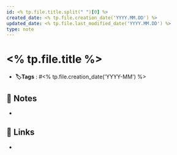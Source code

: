 ```yaml
---
id: <% tp.file.title.split(" ")[0] %>
created_date: <% tp.file.creation_date('YYYY.MM.DD') %>
updated_date: <% tp.file.last_modified_date('YYYY.MM.DD') %>
type: note
---
```


#  <% tp.file.title %>
- **🏷️Tags** :  #<% tp.file.creation_date('YYYY-MM') %> 

## 📝 Notes
- 
## 🔗 Links
- 